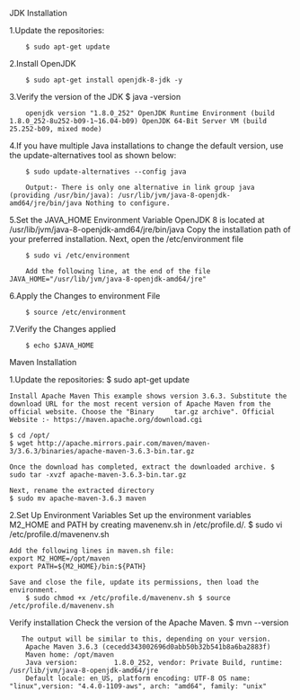 JDK Installation

1.Update the repositories:

        $ sudo apt-get update

2.Install OpenJDK 

        $ sudo apt-get install openjdk-8-jdk -y

3.Verify the version of the JDK 
        $ java -version

        openjdk version "1.8.0_252" OpenJDK Runtime Environment (build 1.8.0_252-8u252-b09-1~16.04-b09) OpenJDK 64-Bit Server VM (build 25.252-b09, mixed mode)

4.If you have multiple Java installations to change the default version, use the update-alternatives tool as shown below:

        $ sudo update-alternatives --config java

        Output:- There is only one alternative in link group java (providing /usr/bin/java): /usr/lib/jvm/java-8-openjdk-amd64/jre/bin/java Nothing to configure.

5.Set the JAVA_HOME Environment Variable OpenJDK 8 is located at /usr/lib/jvm/java-8-openjdk-amd64/jre/bin/java 
  Copy the installation path of your preferred installation. Next, open the /etc/environment file

        $ sudo vi /etc/environment

        Add the following line, at the end of the file JAVA_HOME="/usr/lib/jvm/java-8-openjdk-amd64/jre"

6.Apply the Changes to environment File 
    
        $ source /etc/environment
    
7.Verify the Changes applied 
   
        $ echo $JAVA_HOME
    
    
Maven Installation

1.Update the repositories: $ sudo apt-get update

    Install Apache Maven This example shows version 3.6.3. Substitute the download URL for the most recent version of Apache Maven from the official website. Choose the "Binary     tar.gz archive". Official Website :- https://maven.apache.org/download.cgi

    $ cd /opt/ 
    $ wget http://apache.mirrors.pair.com/maven/maven-3/3.6.3/binaries/apache-maven-3.6.3-bin.tar.gz

    Once the download has completed, extract the downloaded archive. $ sudo tar -xvzf apache-maven-3.6.3-bin.tar.gz

    Next, rename the extracted directory 
    $ sudo mv apache-maven-3.6.3 maven

2.Set Up Environment Variables
    Set up the environment variables M2_HOME and PATH by creating mavenenv.sh in /etc/profile.d/. 
        $ sudo vi /etc/profile.d/mavenenv.sh
    
    Add the following lines in maven.sh file: 
    export M2_HOME=/opt/maven 
    export PATH=${M2_HOME}/bin:${PATH}

    Save and close the file, update its permissions, then load the environment. 
        $ sudo chmod +x /etc/profile.d/mavenenv.sh $ source /etc/profile.d/mavenenv.sh

Verify installation Check the version of the Apache Maven. 
       $ mvn --version
       
       The output will be similar to this, depending on your version. 
        Apache Maven 3.6.3 (cecedd343002696d0abb50b32b541b8a6ba2883f) 
        Maven home: /opt/maven 
        Java version:         1.8.0_252, vendor: Private Build, runtime: /usr/lib/jvm/java-8-openjdk-amd64/jre 
        Default locale: en_US, platform encoding: UTF-8 OS name: "linux",version: "4.4.0-1109-aws", arch: "amd64", family: "unix"

